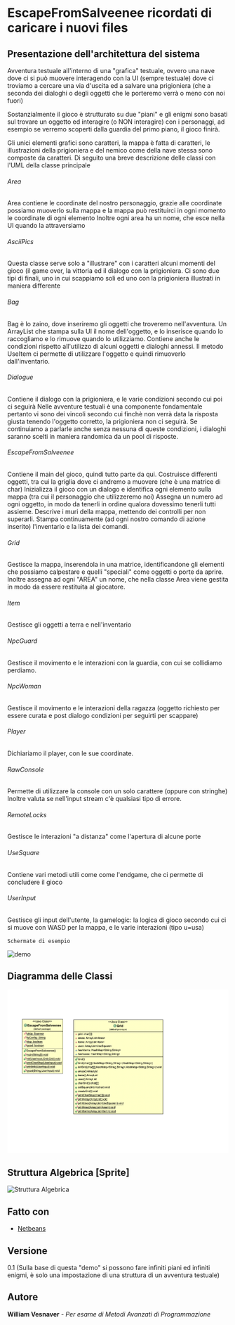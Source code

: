 # EscapeFromSalveenee ricordati di caricare i nuovi files
## Presentazione dell'architettura del sistema

Avventura testuale all'interno di una "grafica" testuale, ovvero una nave dove ci si può muovere interagendo con la UI (sempre testuale) 
dove ci troviamo a cercare una via d'uscita ed a salvare una prigioniera (che a seconda dei dialoghi o degli oggetti che le porteremo verrà 
o meno con noi fuori)

Sostanzialmente il gioco è strutturato su due "piani" e gli enigmi sono basati sul trovare un oggetto ed interagire (o NON interagire) con 
i personaggi, ad esempio se verremo scoperti dalla guardia del primo piano, il gioco finirà.

Gli unici elementi grafici sono caratteri, la mappa è fatta di caratteri, le illustrazioni della prigioniera e del nemico come della nave stessa
sono composte da caratteri. Di seguito una breve descrizione delle classi con l'UML della classe principale


###### Area
Area contiene le coordinate del nostro personaggio, grazie alle coordinate possiamo muoverlo sulla mappa
e la mappa può restituirci in ogni momento le coordinate di ogni elemento
Inoltre ogni area ha un nome, che esce nella UI quando la attraversiamo

###### AsciiPics
Questa classe serve solo a "illustrare" con i caratteri alcuni momenti del gioco (il game over, la vittoria
ed il dialogo con la prigioniera. Ci sono due tipi di finali, uno in cui scappiamo soli ed uno con la prigioniera
illustrati in maniera differente

###### Bag
Bag è lo zaino, dove inseriremo gli oggetti che troveremo nell'avventura.
Un ArrayList che stampa sulla UI il nome dell'oggetto, e lo inserisce quando lo raccogliamo
e lo rimuove quando lo utilizziamo.
Contiene anche le condizioni rispetto all'utilizzo di alcuni oggetti e dialoghi annessi.
Il metodo UseItem ci permette di utilizzare l'oggetto e quindi rimuoverlo dall'inventario.

###### Dialogue
Contiene il dialogo con la prigioniera, e le varie condizioni secondo cui poi ci seguirà
Nelle avventure testuali è una componente fondamentale pertanto vi sono dei vincoli secondo cui
finchè non verrà data la risposta giusta tenendo l'oggetto corretto, la prigioniera non ci seguirà.
Se continuiamo a parlarle anche senza nessuna di queste condizioni, i dialoghi saranno scelti in maniera
randomica da un pool di risposte.

###### EscapeFromSalveenee
Contiene il main del gioco, quindi tutto parte da qui.
Costruisce differenti oggetti, tra cui la griglia dove ci andremo a muovere (che è una matrice
di char)
Inizializza il gioco con un dialogo e identifica ogni elemento sulla mappa (tra cui il personaggio
che utilizzeremo noi)
Assegna un numero ad ogni oggetto, in modo da tenerli in ordine qualora dovessimo tenerli tutti assieme.
Descrive i muri della mappa, mettendo dei controlli per non superarli.
Stampa continuamente (ad ogni nostro comando di azione inserito) l'inventario e la lista dei comandi.

###### Grid
Gestisce la mappa, inserendola in una matrice, identificandone gli elementi che possiamo calpestare 
e quelli "speciali" come oggetti o porte da aprire.
Inoltre assegna ad ogni "AREA" un nome, che nella classe Area viene gestita in modo da essere restituita
al giocatore.

###### Item
Gestisce gli oggetti a terra e nell'inventario

###### NpcGuard
Gestisce il movimento e le interazioni con la guardia, con cui se collidiamo perdiamo.

###### NpcWoman
Gestisce il movimento e le interazioni della ragazza (oggetto richiesto per essere curata
e post dialogo condizioni per seguirti per scappare)

###### Player
Dichiariamo il player, con le sue coordinate.

###### RawConsole
Permette di utilizzare la console con un solo carattere (oppure con stringhe)
Inoltre valuta se nell'input stream c'è qualsiasi tipo di errore.

###### RemoteLocks
Gestisce le interazioni "a distanza" come l'apertura di alcune porte

###### UseSquare
Contiene vari metodi utili come come l'endgame, che ci permette di concludere il gioco

###### UserInput
Gestisce gli input dell'utente, la gamelogic: la logica di gioco secondo cui ci si muove con WASD per la 
mappa, e le varie interazioni (tipo u=usa)


```
Schermate di esempio
```
![demo](/demo.gif)


## Diagramma delle Classi

![Diagramma Classi](/uml.png)

## Struttura Algebrica [Sprite]

![Struttura Algebrica](/algebric.png)


## Fatto con

* [Netbeans](https://netbeans.apache.org) 

## Versione
0.1 (Sulla base di questa "demo" si possono fare infiniti piani ed infiniti enigmi, è solo una impostazione
di una struttura di un avventura testuale)

## Autore

**William Vesnaver** - *Per esame di Metodi Avanzati di Programmazione* 


